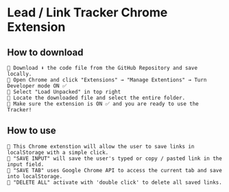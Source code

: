 # Lead / Link Tracker Chrome Extension 
## How to download
    🔵 Download ⬇️ the code file from the GitHub Repository and save locally.
    🔵 Open Chrome and click "Extensions" → "Manage Extentions" → Turn Developer mode ON ✅
    🔵 Select "Load Unpacked" in top right
    🔵 Locate the downloaded file and select the entire folder.
    🔵 Make sure the extension is ON ✅ and you are ready to use the Tracker!

## How to use

    🔵 This Chrome extenstion will allow the user to save links in localStorage with a simple click.
    🔵 "SAVE INPUT" will save the user's typed or copy / pasted link in the input field.
    🔵 "SAVE TAB" uses Google Chrome API to access the current tab and save into localStorage.
    🔵 "DELETE ALL" activate with 'double click' to delete all saved links.
